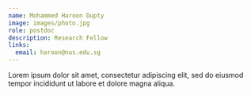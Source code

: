 ```yaml
---
name: Mohammed Haroon Dupty
image: images/photo.jpg
role: postdoc
description: Research Fellow
links:
  email: haroon@nus.edu.sg
---
```


Lorem ipsum dolor sit amet, consectetur adipiscing elit, sed do eiusmod tempor incididunt ut labore et dolore magna aliqua.
